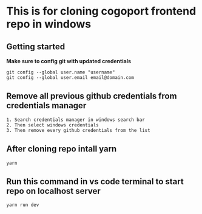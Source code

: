 # This is for cloning cogoport frontend repo in windows
## Getting started
**Make sure to config git with updated credentials**
```
git config --global user.name "username"
git config --global user.email email@domain.com
```
## Remove all previous github credentials from credentials manager

```
1. Search credentials manager in windows search bar
2. Then select windows credentials
3. Then remove every github credentials from the list
```

## After cloning repo intall yarn
```
yarn
```
## Run this command in vs code terminal to start repo on localhost server
```
yarn run dev
```

